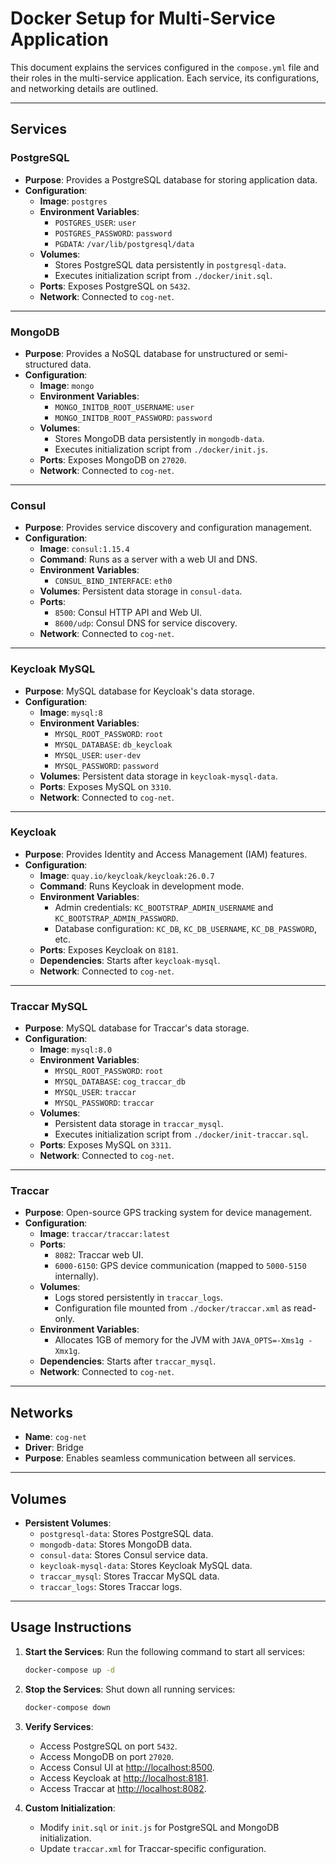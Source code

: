 # Docker Setup for Multi-Service Application

This document explains the services configured in the `compose.yml` file and their roles in the multi-service application. Each service, its configurations, and networking details are outlined.

---

## **Services**

### **PostgreSQL**
- **Purpose**: Provides a PostgreSQL database for storing application data.
- **Configuration**:
  - **Image**: `postgres`
  - **Environment Variables**:
    - `POSTGRES_USER`: `user`
    - `POSTGRES_PASSWORD`: `password`
    - `PGDATA`: `/var/lib/postgresql/data`
  - **Volumes**:
    - Stores PostgreSQL data persistently in `postgresql-data`.
    - Executes initialization script from `./docker/init.sql`.
  - **Ports**: Exposes PostgreSQL on `5432`.
  - **Network**: Connected to `cog-net`.

---

### **MongoDB**
- **Purpose**: Provides a NoSQL database for unstructured or semi-structured data.
- **Configuration**:
  - **Image**: `mongo`
  - **Environment Variables**:
    - `MONGO_INITDB_ROOT_USERNAME`: `user`
    - `MONGO_INITDB_ROOT_PASSWORD`: `password`
  - **Volumes**:
    - Stores MongoDB data persistently in `mongodb-data`.
    - Executes initialization script from `./docker/init.js`.
  - **Ports**: Exposes MongoDB on `27020`.
  - **Network**: Connected to `cog-net`.

---

### **Consul**
- **Purpose**: Provides service discovery and configuration management.
- **Configuration**:
  - **Image**: `consul:1.15.4`
  - **Command**: Runs as a server with a web UI and DNS.
  - **Environment Variables**:
    - `CONSUL_BIND_INTERFACE`: `eth0`
  - **Volumes**: Persistent data storage in `consul-data`.
  - **Ports**:
    - `8500`: Consul HTTP API and Web UI.
    - `8600/udp`: Consul DNS for service discovery.
  - **Network**: Connected to `cog-net`.

---

### **Keycloak MySQL**
- **Purpose**: MySQL database for Keycloak's data storage.
- **Configuration**:
  - **Image**: `mysql:8`
  - **Environment Variables**:
    - `MYSQL_ROOT_PASSWORD`: `root`
    - `MYSQL_DATABASE`: `db_keycloak`
    - `MYSQL_USER`: `user-dev`
    - `MYSQL_PASSWORD`: `password`
  - **Volumes**: Persistent data storage in `keycloak-mysql-data`.
  - **Ports**: Exposes MySQL on `3310`.
  - **Network**: Connected to `cog-net`.

---

### **Keycloak**
- **Purpose**: Provides Identity and Access Management (IAM) features.
- **Configuration**:
  - **Image**: `quay.io/keycloak/keycloak:26.0.7`
  - **Command**: Runs Keycloak in development mode.
  - **Environment Variables**:
    - Admin credentials: `KC_BOOTSTRAP_ADMIN_USERNAME` and `KC_BOOTSTRAP_ADMIN_PASSWORD`.
    - Database configuration: `KC_DB`, `KC_DB_USERNAME`, `KC_DB_PASSWORD`, etc.
  - **Ports**: Exposes Keycloak on `8181`.
  - **Dependencies**: Starts after `keycloak-mysql`.
  - **Network**: Connected to `cog-net`.

---

### **Traccar MySQL**
- **Purpose**: MySQL database for Traccar's data storage.
- **Configuration**:
  - **Image**: `mysql:8.0`
  - **Environment Variables**:
    - `MYSQL_ROOT_PASSWORD`: `root`
    - `MYSQL_DATABASE`: `cog_traccar_db`
    - `MYSQL_USER`: `traccar`
    - `MYSQL_PASSWORD`: `traccar`
  - **Volumes**:
    - Persistent data storage in `traccar_mysql`.
    - Executes initialization script from `./docker/init-traccar.sql`.
  - **Ports**: Exposes MySQL on `3311`.
  - **Network**: Connected to `cog-net`.

---

### **Traccar**
- **Purpose**: Open-source GPS tracking system for device management.
- **Configuration**:
  - **Image**: `traccar/traccar:latest`
  - **Ports**:
    - `8082`: Traccar web UI.
    - `6000-6150`: GPS device communication (mapped to `5000-5150` internally).
  - **Volumes**:
    - Logs stored persistently in `traccar_logs`.
    - Configuration file mounted from `./docker/traccar.xml` as read-only.
  - **Environment Variables**:
    - Allocates 1GB of memory for the JVM with `JAVA_OPTS=-Xms1g -Xmx1g`.
  - **Dependencies**: Starts after `traccar_mysql`.
  - **Network**: Connected to `cog-net`.

---

## **Networks**
- **Name**: `cog-net`
- **Driver**: Bridge
- **Purpose**: Enables seamless communication between all services.

---

## **Volumes**
- **Persistent Volumes**:
  - `postgresql-data`: Stores PostgreSQL data.
  - `mongodb-data`: Stores MongoDB data.
  - `consul-data`: Stores Consul service data.
  - `keycloak-mysql-data`: Stores Keycloak MySQL data.
  - `traccar_mysql`: Stores Traccar MySQL data.
  - `traccar_logs`: Stores Traccar logs.

---

## **Usage Instructions**
1. **Start the Services**:
   Run the following command to start all services:
   ```bash
   docker-compose up -d
   ```

2. **Stop the Services**:
   Shut down all running services:
   ```bash
   docker-compose down
   ```

3. **Verify Services**:
   - Access PostgreSQL on port `5432`.
   - Access MongoDB on port `27020`.
   - Access Consul UI at [http://localhost:8500](http://localhost:8500).
   - Access Keycloak at [http://localhost:8181](http://localhost:8181).
   - Access Traccar at [http://localhost:8082](http://localhost:8082).

4. **Custom Initialization**:
   - Modify `init.sql` or `init.js` for PostgreSQL and MongoDB initialization.
   - Update `traccar.xml` for Traccar-specific configuration.

